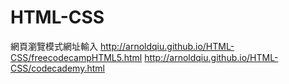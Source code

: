 # HTML-CSS

網頁瀏覽模式網址輸入 
http://arnoldqiu.github.io/HTML-CSS/freecodecampHTML5.html
http://arnoldqiu.github.io/HTML-CSS/codecademy.html
